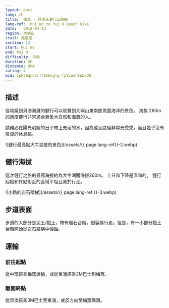 ```yaml
---
layout: post
lang: zh
title:  梅窩 - 貝澳泳灘行山路線
lang-ref:  Mui Wo to Pui O Beach Hike
date:   2018-04-23
region: 大嶼山
trail: 鳳凰徑
section: 12
start: Mui Wo
end: Pui O
difficulty: 中級
duration: 3h
distance: 9km
rating: 4
mid: 1pH76qL53rfl6CWzglg-fpVLuehtWbxQG
---
```


## 描述

從梅窩到貝澳海灘的健行可以欣賞到大嶼山東南部周圍海洋的景色。 海拔 260m 的適度健行非常適合熱愛大自然和海灘的人。

請務必在陽光明媚的日子帶上充足的水，因為遠足路徑非常光禿禿，而且幾乎沒有陰涼的休息點。

![健行最高點大牛湖登的景色](/assets/{{ page.lang-ref}}-2.webp)

## 健行海拔

這次健行之旅的最高海拔約為大牛湖騰海拔260m。 上升和下降是溫和的。 健行起點和終點附近的區域平坦且易於行走。

![小路的岩石階梯](/assets/{{ page.lang-ref }}-3.webp)

## 步道表面

步道的大部分是泥土/黏土，帶有岩石台階，很容易行走。但是，有一小部分黏土台階開始從岩石結構中侵蝕。

## 運輸

### 前往起點

從中環搭乘梅窩渡輪，或從東湧搭乘3M巴士到梅窩。

### 離開終點

從貝澳搭乘3M巴士至東湧，或反方向至梅窩碼頭。